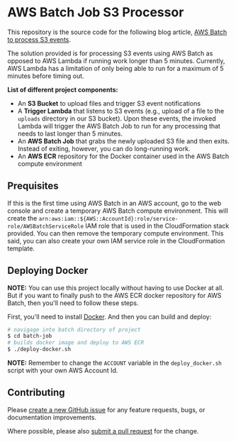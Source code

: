 # AWS Batch Job S3 Processor

This repository is the source code for the following blog article, [AWS Batch to process S3 events](http://blog.justinplute.com/aws-batch-to-process-s3-events/).

The solution provided is for processing S3 events using AWS Batch as opposed to AWS Lambda if running work longer than 5 minutes. Currently, AWS Lambda has a limitation of only being able to run for a maximum of 5 minutes before timing out.

**List of different project components:**

* An **S3 Bucket** to upload files and trigger S3 event notifications
* A **Trigger Lambda** that listens to S3 events (e.g., upload of a file to the `uploads` directory in our S3 bucket). Upon these events, the invoked Lambda will trigger the AWS Batch Job to run for any processing that needs to last longer than 5 minutes.
* An **AWS Batch Job** that grabs the newly uploaded S3 file and then exits. Instead of exiting, however, you can do long-running work.
* An **AWS ECR** repository for the Docker container used in the AWS Batch compute environment

## Prequisites

If this is the first time using AWS Batch in an AWS account, go to the web console and create a temporary AWS Batch compute environment. This will create the `arn:aws:iam::${AWS::AccountId}:role/service-role/AWSBatchServiceRole` IAM role that is used in the CloudFormation stack provided. You can then remove the temporary compute environment. This said, you can also create your own IAM service role in the CloudFormation template.

## Deploying Docker

**NOTE:** You can use this project locally without having to use Docker at all. But if you want to finally push to the AWS ECR docker repository for AWS Batch, then you'll need to follow these steps.

First, you'll need to install [Docker](https://docs.docker.com/engine/installation/). And then you can build and deploy:

```bash
# navigage into batch directory of project
$ cd batch-job
# builds docker image and deploy to AWS ECR
$ ./deploy-docker.sh
```
**NOTE:** Remember to change the `ACCOUNT` variable in the `deploy_docker.sh` script with your own AWS Account Id.

## Contributing

Please [create a new GitHub issue](https://github.com/rplute/aws-batch-job-s3-processor/issues/new) for any feature requests, bugs, or documentation improvements.

Where possible, please also [submit a pull request](https://help.github.com/articles/creating-a-pull-request-from-a-fork/) for the change.
